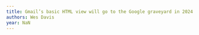 ```yaml
---
title: Gmail’s basic HTML view will go to the Google graveyard in 2024 — theverge.com
authors: Wes Davis
year: NaN
---
```


